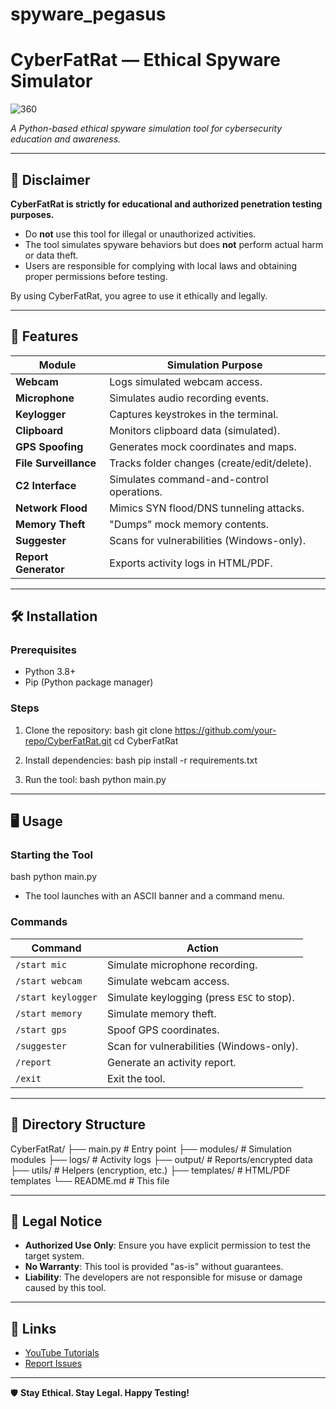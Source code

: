 # spyware_pegasus
# CyberFatRat — Ethical Spyware Simulator


![360](https://github.com/user-attachments/assets/60f10992-078d-4def-88c3-a9c8be47c516)

  
*A Python-based ethical spyware simulation tool for cybersecurity education and awareness.*

---

## 📌 **Disclaimer**
**CyberFatRat is strictly for educational and authorized penetration testing purposes.**  
- Do **not** use this tool for illegal or unauthorized activities.  
- The tool simulates spyware behaviors but does **not** perform actual harm or data theft.  
- Users are responsible for complying with local laws and obtaining proper permissions before testing.  

By using CyberFatRat, you agree to use it ethically and legally.

---

## 🚀 **Features**
| Module               | Simulation Purpose                          |
|----------------------|---------------------------------------------|
| **Webcam**           | Logs simulated webcam access.               |
| **Microphone**       | Simulates audio recording events.           |
| **Keylogger**        | Captures keystrokes in the terminal.        |
| **Clipboard**        | Monitors clipboard data (simulated).        |
| **GPS Spoofing**     | Generates mock coordinates and maps.        |
| **File Surveillance**| Tracks folder changes (create/edit/delete). |
| **C2 Interface**     | Simulates command-and-control operations.   |
| **Network Flood**    | Mimics SYN flood/DNS tunneling attacks.     |
| **Memory Theft**     | "Dumps" mock memory contents.               |
| **Suggester**        | Scans for vulnerabilities (Windows-only).   |
| **Report Generator** | Exports activity logs in HTML/PDF.          |

---

## 🛠 **Installation**
### Prerequisites
- Python 3.8+
- Pip (Python package manager)

### Steps
1. Clone the repository:
   bash
   git clone https://github.com/your-repo/CyberFatRat.git
   cd CyberFatRat
   

2. Install dependencies:
   bash
   pip install -r requirements.txt
   

3. Run the tool:
   bash
   python main.py
   

---

## 🖥 **Usage**
### Starting the Tool
bash
python main.py

- The tool launches with an ASCII banner and a command menu.

### Commands
| Command               | Action                                      |
|-----------------------|---------------------------------------------|
| `/start mic`          | Simulate microphone recording.              |
| `/start webcam`       | Simulate webcam access.                     |
| `/start keylogger`    | Simulate keylogging (press `ESC` to stop).  |
| `/start memory`       | Simulate memory theft.                      |
| `/start gps`          | Spoof GPS coordinates.                      |
| `/suggester`          | Scan for vulnerabilities (Windows-only).    |
| `/report`             | Generate an activity report.                |
| `/exit`               | Exit the tool.                              |

---

## 📂 **Directory Structure**

CyberFatRat/
├── main.py                  # Entry point
├── modules/                 # Simulation modules
├── logs/                    # Activity logs
├── output/                  # Reports/encrypted data
├── utils/                   # Helpers (encryption, etc.)
├── templates/               # HTML/PDF templates
└── README.md                # This file


---

## 📜 **Legal Notice**
- **Authorized Use Only**: Ensure you have explicit permission to test the target system.  
- **No Warranty**: This tool is provided "as-is" without guarantees.  
- **Liability**: The developers are not responsible for misuse or damage caused by this tool.  

---

## 🔗 **Links**
- [YouTube Tutorials](https://youtube.com/@CyberFatRat)  
- [Report Issues](https://github.com/shivakumarande7/spyware_pegasus/issues)   

---

🛡 **Stay Ethical. Stay Legal. Happy Testing!**  


